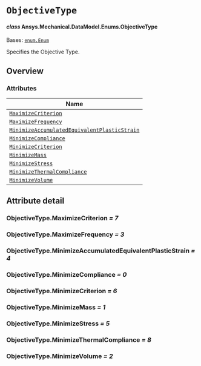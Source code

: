 # `ObjectiveType`

<a id="ansys.mechanical.stubs.v242.Ansys.Mechanical.DataModel.Enums.ObjectiveType"></a>

#### *class* Ansys.Mechanical.DataModel.Enums.ObjectiveType

Bases: [`enum.Enum`](https://docs.python.org/3/library/enum.html#enum.Enum)

Specifies the Objective Type.

<!-- !! processed by numpydoc !! -->

<a id="overview"></a>

## Overview

### Attributes

| Name |
| -------------------------------------------------------------------------------------------------------------------------------------------------------------------------------- |
| [`MaximizeCriterion`](#ObjectiveType.MaximizeCriterion) |
| [`MaximizeFrequency`](#ObjectiveType.MaximizeFrequency) |
| [`MinimizeAccumulatedEquivalentPlasticStrain`](#ObjectiveType.MinimizeAccumulatedEquivalentPlasticStrain) |
| [`MinimizeCompliance`](#ObjectiveType.MinimizeCompliance) |
| [`MinimizeCriterion`](#ObjectiveType.MinimizeCriterion) |
| [`MinimizeMass`](#ObjectiveType.MinimizeMass) |
| [`MinimizeStress`](#ObjectiveType.MinimizeStress) |
| [`MinimizeThermalCompliance`](#ObjectiveType.MinimizeThermalCompliance) |
| [`MinimizeVolume`](#ObjectiveType.MinimizeVolume) |

<a id="attribute-detail"></a>

## Attribute detail

<a id="ObjectiveType.MaximizeCriterion"></a>

### ObjectiveType.MaximizeCriterion *= 7*

<a id="ObjectiveType.MaximizeFrequency"></a>

### ObjectiveType.MaximizeFrequency *= 3*

<a id="ObjectiveType.MinimizeAccumulatedEquivalentPlasticStrain"></a>

### ObjectiveType.MinimizeAccumulatedEquivalentPlasticStrain *= 4*

<a id="ObjectiveType.MinimizeCompliance"></a>

### ObjectiveType.MinimizeCompliance *= 0*

<a id="ObjectiveType.MinimizeCriterion"></a>

### ObjectiveType.MinimizeCriterion *= 6*

<a id="ObjectiveType.MinimizeMass"></a>

### ObjectiveType.MinimizeMass *= 1*

<a id="ObjectiveType.MinimizeStress"></a>

### ObjectiveType.MinimizeStress *= 5*

<a id="ObjectiveType.MinimizeThermalCompliance"></a>

### ObjectiveType.MinimizeThermalCompliance *= 8*

<a id="ObjectiveType.MinimizeVolume"></a>

### ObjectiveType.MinimizeVolume *= 2*


